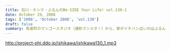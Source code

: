 ```yaml
---
title: 石川・ホンマ・ぶるんのBe-SIDE Your Life! vol.130-1
date: October 29, 2008
tags: ['2008', 'October 2008', 'vol.130']
draft: false
summary: 有楽町のマンゴースタジオ（通称マンスタ！）から、家がイチバン近いのはぶるんサン！なのですがぁぁ〜〜本日も、ゆっくりたっぷりのーんびりな感じでスタートしたわけです…そんなわけでぶるんサン、来るのがゆっくりすぎたため三本目は、途中で抜けることに〜〜NAMAE
---
```


http://project-phi.ddo.jp/ishikawa/ishikawa130_1.mp3